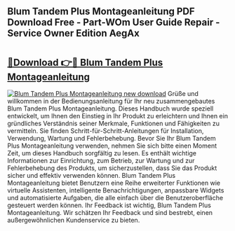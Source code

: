 ## Blum Tandem Plus Montageanleitung PDF Download Free - Part-WOm User Guide Repair - Service Owner Edition AegAx

# <h2><a href="http://df6vc6.blite.top/?on=Blum+Tandem+Plus+Montageanleitung">🔗Download 👉🔴 Blum Tandem Plus Montageanleitung</a></h2>

[![Blum Tandem Plus Montageanleitung new download](https://i.imgur.com/lujVjoI.png)](http://df6vc6.blite.top/?on=Blum+Tandem+Plus+Montageanleitung)
Grüße und willkommen in der Bedienungsanleitung für Ihr neu zusammengebautes Blum Tandem Plus Montageanleitung. Dieses Handbuch wurde speziell entwickelt, um Ihnen den Einstieg in Ihr Produkt zu erleichtern und Ihnen ein gründliches Verständnis seiner Merkmale, Funktionen und Fähigkeiten zu vermitteln. Sie finden Schritt-für-Schritt-Anleitungen für Installation, Verwendung, Wartung und Fehlerbehebung. Bevor Sie Ihr Blum Tandem Plus Montageanleitung verwenden, nehmen Sie sich bitte einen Moment Zeit, um dieses Handbuch sorgfältig zu lesen. Es enthält wichtige Informationen zur Einrichtung, zum Betrieb, zur Wartung und zur Fehlerbehebung des Produkts, um sicherzustellen, dass Sie das Produkt sicher und effektiv verwenden können. Blum Tandem Plus Montageanleitung bietet Benutzern eine Reihe erweiterter Funktionen wie virtuelle Assistenten, intelligente Benachrichtigungen, anpassbare Widgets und automatisierte Aufgaben, die alle einfach über die Benutzeroberfläche gesteuert werden können. Ihr Feedback ist wichtig, Blum Tandem Plus Montageanleitung. Wir schätzen Ihr Feedback und sind bestrebt, einen außergewöhnlichen Kundenservice zu bieten.
